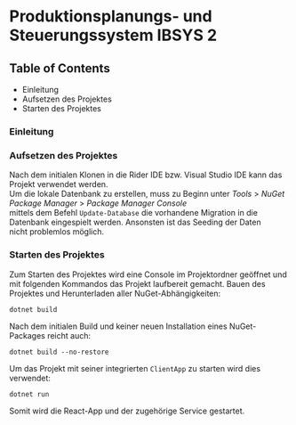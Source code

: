# Produktionsplanungs- und Steuerungssystem IBSYS 2

## Table of Contents
- Einleitung
- Aufsetzen des Projektes
- Starten des Projektes

### Einleitung

### Aufsetzen des Projektes
Nach dem initialen Klonen in die Rider IDE bzw. Visual Studio IDE kann das Projekt verwendet werden.
<br> Um die lokale Datenbank zu erstellen, muss zu Beginn unter *Tools* > *NuGet Package Manager* > *Package Manager Console* <br>
mittels dem Befehl `Update-Database` die vorhandene Migration in die Datenbank eingespielt werden. Ansonsten ist das Seeding der Daten <br>
nicht problemlos möglich.

### Starten des Projektes
Zum Starten des Projektes wird eine Console im Projektordner geöffnet und mit folgenden Kommandos das Projekt laufbereit gemacht.
Bauen des Projektes und Herunterladen aller NuGet-Abhängigkeiten:
```
dotnet build
```
Nach dem initialen Build und keiner neuen Installation eines NuGet-Packages reicht auch:
```
dotnet build --no-restore
```
Um das Projekt mit seiner integrierten `ClientApp` zu starten wird dies verwendet:
```
dotnet run
```
Somit wird die React-App und der zugehörige Service gestartet.
